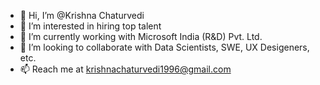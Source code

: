- 👋 Hi, I’m @Krishna Chaturvedi
- 👀 I’m interested in hiring top talent
- 🌱 I’m currently working with Microsoft India (R&D) Pvt. Ltd.
- 💞️ I’m looking to collaborate with Data Scientists, SWE, UX Desigeners, etc.
- 📫 Reach me at krishnachaturvedi1996@gmail.com
